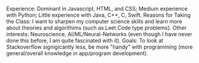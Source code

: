 Experience: Dominant in Javascript, HTML, and CSS; Medium experience with Python; Little experience with Java, C++, C, Swift.
Reasons for Taking the Class: I want to sharpen my computer science skills and learn more about theories and algorithims (such as Leet Code type problems).
Other interests: Neuroscience, AI/ML/Neural-Networks (even though I have never done this before, I am quite fascinated with it).
Goals: To look at Stackoverflow signigicantly less, be more "handy" with programming (more general/overall knowledge in app/program development).
